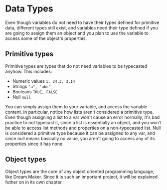 # Data Types
Even though variables do not need to have their types defined for primitive data, different types still exist, and variables need their type defined if you are going to assign them an object and you plan to use the variable to access some of the object's properties.

## Primitive types
Primitive types are types that do not need variables to be typecasted anyhow. This includes:

- Numeric values `1, 24.3, 3.14`
- Strings `"a", "abc"`
- Booleans `TRUE, FALSE`
- Null `null`

You can simply assign them to your variable, and access the variable content. In particular, notice how lists aren't considered a primitive type. Even though assigning a list to a var won't cause an error normally, it's bad practice to not typecast it, since a list is essentially an object, and you won't be able to access list methods and properties on a non-typecasted list.
Null is considered a primitive type because it can be assigned to any var, and since null means basically no value, you aren't going to access any of its properties since it has none.

## Object types
Object types are the core of any object oriented programming language, like Dream Maker. Since it is such an important project, it will be explained futher on in its own chapter.
